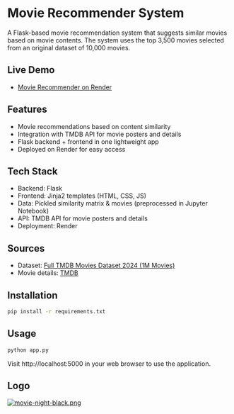 # Movie Recommender System

A Flask-based movie recommendation system that suggests similar movies based on movie contents. The system uses the top 3,500 movies selected from an original dataset of 10,000 movies.

## Live Demo
- [Movie Recommender on Render](https://movierecommender-88vk.onrender.com/)
  
## Features
- Movie recommendations based on content similarity
- Integration with TMDB API for movie posters and details
- Flask backend + frontend in one lightweight app
- Deployed on Render for easy access

## Tech Stack
- Backend: Flask
- Frontend: Jinja2 templates (HTML, CSS, JS)
- Data: Pickled similarity matrix & movies (preprocessed in Jupyter Notebook)
- API: TMDB API for movie posters and details
- Deployment: Render

## Sources
- Dataset: [Full TMDB Movies Dataset 2024 (1M Movies)](https://www.kaggle.com/datasets/asaniczka/tmdb-movies-dataset-2023-930k-movies/data)
- Movie details: [TMDB](https://www.themoviedb.org/)

## Installation
```bash
pip install -r requirements.txt
```

## Usage
```bash
python app.py
```

Visit http://localhost:5000 in your web browser to use the application.

## Logo
[![movie-night-black.png](https://i.postimg.cc/1XznQnqr/movie-night-black.png)](https://postimg.cc/tZLCdgDs)
